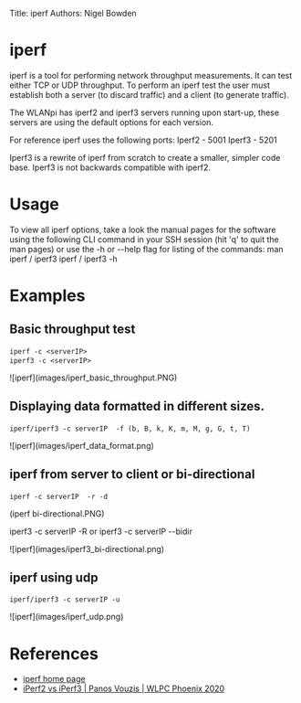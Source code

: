 Title: iperf
Authors: Nigel Bowden

# iperf

iperf  is a tool for performing network throughput measurements.  It can test either TCP or UDP throughput.  To perform an iperf test the user must establish both a server (to discard traffic) and a client (to generate traffic).

The WLANpi has iperf2 and iperf3 servers running upon start-up, these servers are using the default options for each version. 

For reference iperf uses the following ports:
Iperf2 - 5001
Iperf3 - 5201

Iperf3 is a rewrite of iperf from scratch to create a smaller, simpler code base. Iperf3 is not backwards compatible with iperf2.


# Usage

To view all iperf options, take a look the manual pages for the software using the following CLI command in your SSH session (hit 'q' to quit the man pages) or use the -h or --help flag for listing of the commands:
man iperf / iperf3
iperf / iperf3 -h

# Examples

## Basic throughput test

```
iperf -c <serverIP> 
iperf3 -c <serverIP> 
```

<div style="float: center;">
![iperf](images/iperf_basic_throughput.PNG)
</div>
 

## Displaying data formatted in different sizes. 

```
iperf/iperf3 -c serverIP  -f (b, B, k, K, m, M, g, G, t, T)
```

<div style="float: center;">
![iperf](images/iperf_data_format.png)
</div>

 
## iperf from server to client or bi-directional

```
iperf -c serverIP  -r -d
```
 
(iperf bi-directional.PNG)


iperf3 -c serverIP  -R or iperf3 -c serverIP  --bidir

<div style="float: center;">
![iperf](images/iperf3_bi-directional.png)
</div>

## iperf using udp

```
iperf/iperf3 -c serverIP -u
```

<div style="float: center;">
![iperf](images/iperf_udp.png)
</div>


# References

* [iperf home page][Home_Page]
* [iPerf2 vs iPerf3 | Panos Vouzis | WLPC Phoenix 2020][WLPC_Video]

<!-- Link list -->
[WLPC_Video]: https://youtu.be/nZOtocu12hw
[Home_Page]: https://iperf.fr/



